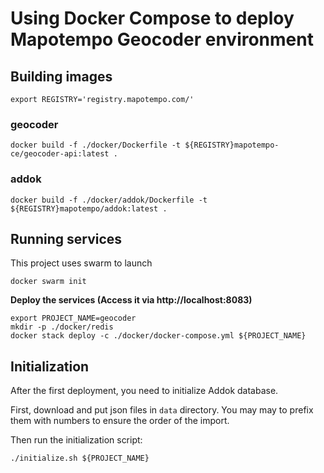 # Using Docker Compose to deploy Mapotempo Geocoder environment

## Building images

```
export REGISTRY='registry.mapotempo.com/'
```

### geocoder
```
docker build -f ./docker/Dockerfile -t ${REGISTRY}mapotempo-ce/geocoder-api:latest .
```

### addok
```
docker build -f ./docker/addok/Dockerfile -t ${REGISTRY}mapotempo/addok:latest .
```

## Running services
This project uses swarm to launch

```
docker swarm init
```

**Deploy the services (Access it via http://localhost:8083)**

```
export PROJECT_NAME=geocoder
mkdir -p ./docker/redis
docker stack deploy -c ./docker/docker-compose.yml ${PROJECT_NAME}
```

## Initialization

After the first deployment, you need to initialize Addok database.

First, download and put json files in `data` directory. You may may to prefix them with numbers to ensure the order of the import.

Then run the initialization script:

```
./initialize.sh ${PROJECT_NAME}
```
